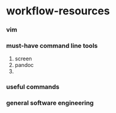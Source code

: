 # workflow-resources

### vim

### must-have command line tools
1. screen
2. pandoc
3. 

### useful commands

### general software engineering
